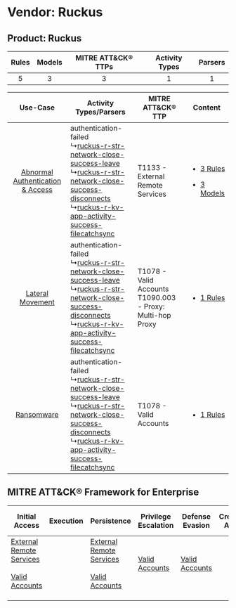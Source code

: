 Vendor: Ruckus
==============
Product: Ruckus
---------------
| Rules | Models | MITRE ATT&CK® TTPs | Activity Types | Parsers |
|:-----:|:------:|:------------------:|:--------------:|:-------:|
|   5   |   3    |         3          |       1        |    1    |

|    Use-Case    | Activity Types/Parsers    | MITRE ATT&CK® TTP    | Content    |
|:----:| ---- | ---- | ---- |
| [Abnormal Authentication & Access](../../../UseCases/uc_abnormal_authentication_&_access.md) |  authentication-failed<br> ↳[ruckus-r-str-network-close-success-leave](Ps/pC_ruckusrstrnetworkclosesuccessleave.md)<br> ↳[ruckus-r-str-network-close-success-disconnects](Ps/pC_ruckusrstrnetworkclosesuccessdisconnects.md)<br> ↳[ruckus-r-kv-app-activity-success-filecatchsync](Ps/pC_ruckusrkvappactivitysuccessfilecatchsync.md)<br> | T1133 - External Remote Services<br>    | [<ul><li>3 Rules</li></ul><ul><li>3 Models</li></ul>](RM/r_m_ruckus_ruckus_Abnormal_Authentication_&_Access.md) |
|    [Lateral Movement](../../../UseCases/uc_lateral_movement.md)    |  authentication-failed<br> ↳[ruckus-r-str-network-close-success-leave](Ps/pC_ruckusrstrnetworkclosesuccessleave.md)<br> ↳[ruckus-r-str-network-close-success-disconnects](Ps/pC_ruckusrstrnetworkclosesuccessdisconnects.md)<br> ↳[ruckus-r-kv-app-activity-success-filecatchsync](Ps/pC_ruckusrkvappactivitysuccessfilecatchsync.md)<br> | T1078 - Valid Accounts<br>T1090.003 - Proxy: Multi-hop Proxy<br> | [<ul><li>1 Rules</li></ul>](RM/r_m_ruckus_ruckus_Lateral_Movement.md)    |
|    [Ransomware](../../../UseCases/uc_ransomware.md)    |  authentication-failed<br> ↳[ruckus-r-str-network-close-success-leave](Ps/pC_ruckusrstrnetworkclosesuccessleave.md)<br> ↳[ruckus-r-str-network-close-success-disconnects](Ps/pC_ruckusrstrnetworkclosesuccessdisconnects.md)<br> ↳[ruckus-r-kv-app-activity-success-filecatchsync](Ps/pC_ruckusrkvappactivitysuccessfilecatchsync.md)<br> | T1078 - Valid Accounts<br>    | [<ul><li>1 Rules</li></ul>](RM/r_m_ruckus_ruckus_Ransomware.md)    |

MITRE ATT&CK® Framework for Enterprise
--------------------------------------
| Initial Access                                                                                                                                   | Execution | Persistence                                                                                                                                      | Privilege Escalation                                                | Defense Evasion                                                     | Credential Access | Discovery | Lateral Movement | Collection | Command and Control                                                                                                                       | Exfiltration | Impact |
| ------------------------------------------------------------------------------------------------------------------------------------------------ | --------- | ------------------------------------------------------------------------------------------------------------------------------------------------ | ------------------------------------------------------------------- | ------------------------------------------------------------------- | ----------------- | --------- | ---------------- | ---------- | ----------------------------------------------------------------------------------------------------------------------------------------- | ------------ | ------ |
| [External Remote Services](https://attack.mitre.org/techniques/T1133)<br><br>[Valid Accounts](https://attack.mitre.org/techniques/T1078)<br><br> |           | [External Remote Services](https://attack.mitre.org/techniques/T1133)<br><br>[Valid Accounts](https://attack.mitre.org/techniques/T1078)<br><br> | [Valid Accounts](https://attack.mitre.org/techniques/T1078)<br><br> | [Valid Accounts](https://attack.mitre.org/techniques/T1078)<br><br> |                   |           |                  |            | [Proxy: Multi-hop Proxy](https://attack.mitre.org/techniques/T1090/003)<br><br>[Proxy](https://attack.mitre.org/techniques/T1090)<br><br> |              |        |